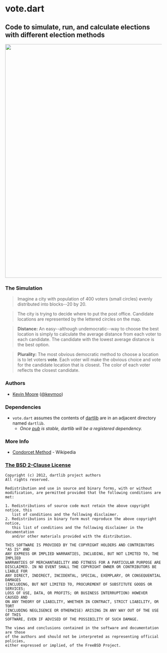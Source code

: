 # vote.dart
## Code to simulate, run, and calculate elections with different election methods

<img src="https://github.com/kevmoo/vote.dart/raw/master/vote_dart_preview.png" width='750'>

### The Simulation

> Imagine a city with population of 400 voters (small circles) evenly distributed into blocks--20 by 20.

> The city is trying to decide where to put the post office. Candidate locations are represented by the lettered circles on the map.

> __Distance:__ An easy--although undemocratic--way to choose the best location is simply to calculate the average distance from each voter to each candidate. The candidate with the lowest average distance is the best option.

> __Plurality:__ The most obvious democratic method to choose a location is to let voters **vote**. Each voter will make the obvious choice and vote for the candidate location that is closest. The color of each voter reflects the closest candidate.

### Authors
 * [Kevin Moore](https://github.com/kevmoo) ([@kevmoo](http://twitter.com/kevmoo))

### Dependencies
 * `vote.dart` assumes the contents of [dartlib](https://github.com/kevmoo/dartlib) are in an adjacent directory named `dartlib`.
     * _Once [pub](http://www.dartlang.org/docs/pub-package-manager/) is stable, dartlib will be a registered dependency._

### More Info
 * [Condorcet Method](http://en.wikipedia.org/wiki/Condorcet_method) - Wikipedia

### [The BSD 2-Clause License](http://www.opensource.org/licenses/bsd-license.php)

    Copyright (c) 2012, dartlib project authors
    All rights reserved.

    Redistribution and use in source and binary forms, with or without
    modification, are permitted provided that the following conditions are met:

    1. Redistributions of source code must retain the above copyright notice, this
       list of conditions and the following disclaimer.
    2. Redistributions in binary form must reproduce the above copyright notice,
       this list of conditions and the following disclaimer in the documentation
       and/or other materials provided with the distribution.

    THIS SOFTWARE IS PROVIDED BY THE COPYRIGHT HOLDERS AND CONTRIBUTORS "AS IS" AND
    ANY EXPRESS OR IMPLIED WARRANTIES, INCLUDING, BUT NOT LIMITED TO, THE IMPLIED
    WARRANTIES OF MERCHANTABILITY AND FITNESS FOR A PARTICULAR PURPOSE ARE
    DISCLAIMED. IN NO EVENT SHALL THE COPYRIGHT OWNER OR CONTRIBUTORS BE LIABLE FOR
    ANY DIRECT, INDIRECT, INCIDENTAL, SPECIAL, EXEMPLARY, OR CONSEQUENTIAL DAMAGES
    (INCLUDING, BUT NOT LIMITED TO, PROCUREMENT OF SUBSTITUTE GOODS OR SERVICES;
    LOSS OF USE, DATA, OR PROFITS; OR BUSINESS INTERRUPTION) HOWEVER CAUSED AND
    ON ANY THEORY OF LIABILITY, WHETHER IN CONTRACT, STRICT LIABILITY, OR TORT
    (INCLUDING NEGLIGENCE OR OTHERWISE) ARISING IN ANY WAY OUT OF THE USE OF THIS
    SOFTWARE, EVEN IF ADVISED OF THE POSSIBILITY OF SUCH DAMAGE.

    The views and conclusions contained in the software and documentation are those
    of the authors and should not be interpreted as representing official policies,
    either expressed or implied, of the FreeBSD Project.
